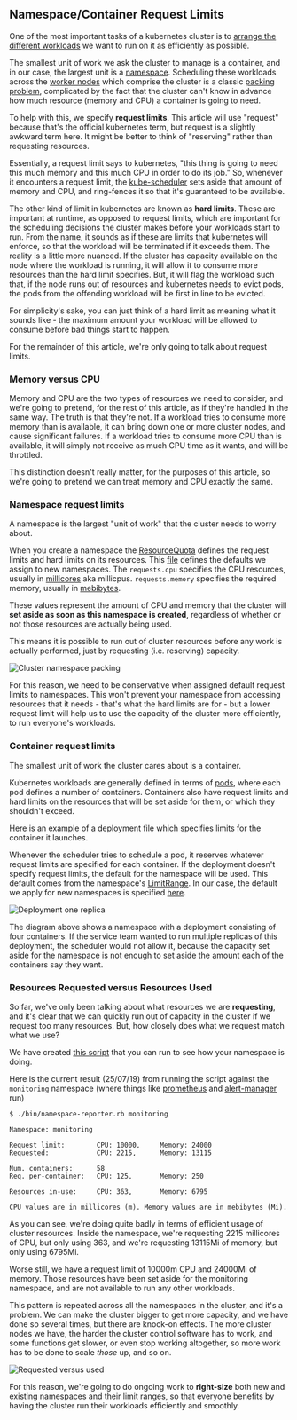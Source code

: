 ## Namespace/Container Request Limits

One of the most important tasks of a kubernetes cluster is to [arrange the different workloads][kube-scheduler] we want to run on it as efficiently as possible.

The smallest unit of work we ask the cluster to manage is a container, and in our case, the largest unit is a [namespace]. Scheduling these workloads across the [worker nodes] which comprise the cluster is a classic [packing problem], complicated by the fact that the cluster can't know in advance how much resource (memory and CPU) a container is going to need.

To help with this, we specify **request limits**. This article will use "request" because that's the official kubernetes term, but request is a slightly awkward term here. It might be better to think of "reserving" rather than requesting resources.

Essentially, a request limit says to kubernetes, "this thing is going to need this much memory and this much CPU in order to do its job." So, whenever it encounters a request limit, the [kube-scheduler] sets aside that amount of memory and CPU, and ring-fences it so that it's guaranteed to be available.

The other kind of limit in kubernetes are known as **hard limits**. These are important at runtime, as opposed to request limits, which are important for the scheduling decisions the cluster makes before your workloads start to run. From the name, it sounds as if these are limits that kubernetes will enforce, so that the workload will be terminated if it exceeds them. The reality is a little more nuanced. If the cluster has capacity available on the node where the workload is running, it will allow it to consume more resources than the hard limit specifies. But, it will flag the workload such that, if the node runs out of resources and kubernetes needs to evict pods, the pods from the offending workload will be first in line to be evicted.

For simplicity's sake, you can just think of a hard limit as meaning what it sounds like - the maximum amount your workload will be allowed to consume before bad things start to happen.

For the remainder of this article, we're only going to talk about request limits.

### Memory versus CPU

Memory and CPU are the two types of resources we need to consider, and we're going to pretend, for the rest of this article, as if they're handled in the same way. The truth is that they're not. If a workload tries to consume more memory than is available, it can bring down one or more cluster nodes, and cause significant failures. If a workload tries to consume more CPU than is available, it will simply not receive as much CPU time as it wants, and will be throttled.

This distinction doesn't really matter, for the purposes of this article, so we're going to pretend we can treat memory and CPU exactly the same.

### Namespace request limits

A namespace is the largest "unit of work" that the cluster needs to worry about.

When you create a namespace the [ResourceQuota] defines the request limits and hard limits on its resources. This [file][resource-quotas] defines the defaults we assign to new namespaces. The `requests.cpu` specifies the CPU resources, usually in [millicores] aka millicpus. `requests.memory` specifies the required memory, usually in [mebibytes].

These values represent the amount of CPU and memory that the cluster will **set aside as soon as this namespace is created**, regardless of whether or not those resources are actually being used.

This means it is possible to run out of cluster resources before any work is actually performed, just by requesting (i.e. reserving) capacity.

![Cluster namespace packing](../images/cluster-namespace-packing.png)

For this reason, we need to be conservative when assigned default request limits to namespaces. This won't prevent your namespace from accessing resources that it needs - that's what the hard limits are for - but a lower request limit will help us to use the capacity of the cluster more efficiently, to run everyone's workloads.

### Container request limits

The smallest unit of work the cluster cares about is a container.

Kubernetes workloads are generally defined in terms of [pods], where each pod defines a number of containers. Containers also have request limits and hard limits on the resources that will be set aside for them, or which they shouldn't exceed.

[Here][deployment-yaml] is an example of a deployment file which specifies limits for the container it launches.

Whenever the scheduler tries to schedule a pod, it reserves whatever request limits are specified for each container. If the deployment doesn't specify request limits, the default for the namespace will be used. This default comes from the namespace's [LimitRange]. In our case, the default we apply for new namespaces is specified [here][limit-range].

![Deployment one replica](../images/deployment-one-replica.png)

The diagram above shows a namespace with a deployment consisting of four containers. If the service team wanted to run multiple replicas of this deployment, the scheduler would not allow it, because the capacity set aside for the namespace is not enough to set aside the amount each of the containers say they want.

### Resources Requested versus Resources Used

So far, we've only been talking about what resources we are **requesting**, and it's clear that we can quickly run out of capacity in the cluster if we request too many resources. But, how closely does what we request match what we use?

We have created [this script][namespace-reporter] that you can run to see how your namespace is doing.

Here is the current result (25/07/19) from running the script against the `monitoring` namespace (where things like [prometheus] and [alert-manager] run)

```
$ ./bin/namespace-reporter.rb monitoring

Namespace: monitoring

Request limit:        CPU: 10000,     Memory: 24000
Requested:            CPU: 2215,      Memory: 13115

Num. containers:      58
Req. per-container:   CPU: 125,       Memory: 250

Resources in-use:     CPU: 363,       Memory: 6795

CPU values are in millicores (m). Memory values are in mebibytes (Mi).
```

As you can see, we're doing quite badly in terms of efficient usage of cluster resources. Inside the namespace, we're requesting 2215 millicores of CPU, but only using 363, and we're requesting 13115Mi of memory, but only using 6795Mi.

Worse still, we have a request limit of 10000m CPU and 24000Mi of memory. Those resources have been set aside for the monitoring namespace, and are not available to run any other workloads.

This pattern is repeated across all the namespaces in the cluster, and it's a problem. We can make the cluster bigger to get more capacity, and we have done so several times, but there are knock-on effects. The more cluster nodes we have, the harder the cluster control software has to work, and some functions get slower, or even stop working altogether, so more work has to be done to scale *those* up, and so on.

![Requested versus used](../images/requested-versus-used.png)

For this reason, we're going to do ongoing work to **right-size** both new and existing namespaces and their limit ranges, so that everyone benefits by having the cluster run their workloads efficiently and smoothly.

[namespace]: https://kubernetes.io/docs/concepts/overview/working-with-objects/namespaces/
[kube-scheduler]: https://kubernetes.io/docs/concepts/scheduling/kube-scheduler/
[worker nodes]: https://kubernetes.io/docs/concepts/architecture/nodes/
[packing problem]: https://en.wikipedia.org/wiki/Packing_problems
[ResourceQuota]: https://kubernetes.io/docs/concepts/policy/resource-quotas/
[LimitRange]: https://kubernetes.io/docs/concepts/policy/limit-range/
[resource-quotas]: https://github.com/ministryofjustice/cloud-platform-environments/blob/master/namespace-resources/03-resourcequota.yaml
[limit-range]: https://github.com/ministryofjustice/cloud-platform-environments/blob/master/namespace-resources/02-limitrange.yaml
[millicores]: https://kubernetes.io/docs/concepts/configuration/manage-compute-resources-container/#meaning-of-cpu
[mebibytes]: https://en.wikipedia.org/wiki/Mebibyte
[pods]: https://kubernetes.io/docs/concepts/workloads/pods/pod-overview/
[deployment-yaml]: https://raw.githubusercontent.com/ministryofjustice/fb-av/6cdba5db4e2feb440c7b6a303f241728b9cee5f8/deploy/fb-av-chart/templates/deployment.yaml
[namespace-reporter]: https://github.com/ministryofjustice/cloud-platform-environments/blob/master/bin/namespace-reporter.rb
[prometheus]: https://prometheus.io/
[alert-manager]: https://prometheus.io/docs/alerting/alertmanager/
